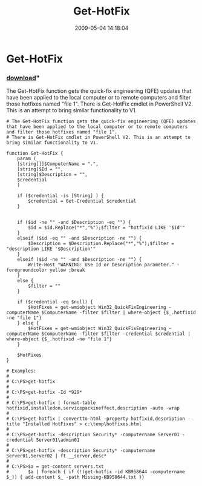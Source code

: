 ﻿---
pid:            1078
parent:         0
children:       
poster:         Aleksandar
title:          Get-HotFix
date:           2009-05-04 14:18:04
format:         posh
---

# Get-HotFix

### [download](1078.ps1)"

The Get-HotFix function gets the quick-fix engineering (QFE) updates that have been applied to the local computer or to remote computers and filter those hotfixes named "file 1".
There is Get-HotFix cmdlet in PowerShell V2. This is an attempt to bring similar functionality to V1.


```posh
# The Get-HotFix function gets the quick-fix engineering (QFE) updates that have been applied to the local computer or to remote computers and filter those hotfixes named "file 1".
# There is Get-HotFix cmdlet in PowerShell V2. This is an attempt to bring similar functionality to V1.

function Get-HotFix {
	param (
	[string[]]$ComputerName = ".",
	[string]$Id = "",
	[string]$Description = "",
	$credential
	)

	if ($credential -is [String] ) {
		$credential = Get-Credential $credential
	}


	if ($id -ne "" -and $Description -eq "") {
		$id = $id.Replace("*","%");$filter = "hotfixid LIKE '$id'"
	}
	elseif ($id -eq "" -and $Description -ne "") {
		$Description = $Description.Replace("*","%");$filter = "description LIKE '$Description'"
	}
	elseif ($id -ne "" -and $Description -ne "") {
		Write-Host "WARNING: Use Id or Description parameter." -foregroundcolor yellow ;break
	}
	else {
		$filter = ""
	}

	if ($credential -eq $null) {
		$HotFixes = get-wmiobject Win32_QuickFixEngineering -computerName $ComputerName -filter $filter | where-object {$_.hotfixid -ne "file 1"}
	} else {
		$HotFixes = get-wmiobject Win32_QuickFixEngineering -computerName $ComputerName -filter $filter -credential $credential | where-object {$_.hotfixid -ne "file 1"}
	}

	$HotFixes
}

# Examples:
#
# C:\PS>get-hotfix
#
# C:\PS>get-hotfix -Id *929*
# 
# C:\PS>get-hotfix | format-table hotfixid,installedon,servicepackineffect,description -auto -wrap
# 
# C:\PS>get-hotfix | convertto-html -property hotfixid,description -title "Installed HotFixes" > c:\temp\hotfixes.html
# 
# C:\PS>get-hotfix -description Security* -computername Server01 -credential Server01\admin01
#
# C:\PS>get-hotfix -description Security* -computername Server01,Server02 | ft __server,desc*
# 
# C:\PS>$a = get-content servers.txt
#       $a | foreach { if (!(get-hotfix -id KB958644 -computername $_)) { add-content $_ -path Missing-KB958644.txt }}
```
